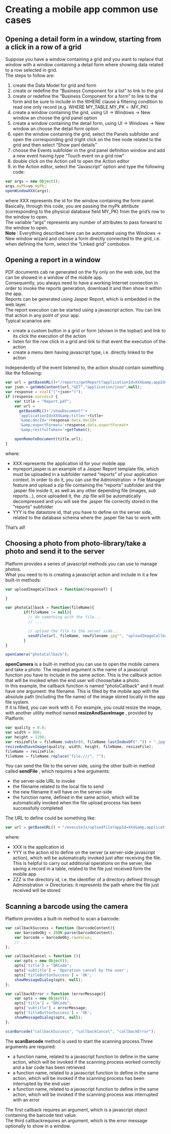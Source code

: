 # Creating a mobile app common use cases

## **Opening a detail form in a window, starting from a click in a row of a grid** <a id="opendetailform"></a>

Suppose you have a window containing a grid and you want to replace that window with a window containing a detail form where showing data related to a row selected in grid.  
The steps to follow are:

1. create the Data Model for grid and form
2. create or redefine the “Business Component for a list” to link to the grid
3. create or redefine the “Business Component for a form” to link to the form and be sure to include in the WHERE clause a filtering condition to read one only record \(e.g. WHERE MY\_TABLE.MY\_PK = :MY\_PK\)
4. create a window containing the grid, using UI -&gt; Windows -&gt; New window an choose the grid panel option
5. create a window containing the detail form, using UI -&gt; Windows -&gt; New window an choose the detail form option
6. open the window containing the grid, select the Panels subfolder and open the corresponding grid \(right click on the tree node related to the grid and then select “Show panl details”
7. choose the Events subfolder in the grid panel definition window and add a new event having type “Touch event on a grid row”
8. double click on the Action cell to open the Action editor
9. in the Action editor, select the “Javascript” option and type the following code:

```javascript
var args = new Object();
args.myPk=vo.myPk;
openWindowXXX(args);
```

where XXX represents the id for the window containing the form panel.  
Basically, through this code, you are passing the myPk attribute \(corresponding to the physical database field MY\_PK\) from the grid’s row to the window to open.  
The variable “args” represents any number of attributes to pass forward to the window to open.  
**Note** : Everything described here can be automated using the Windows -&gt; New window wizard and choose a form directly connected to the grid, i.e. when defining the form, select the “Linked grid” combobox.

## **Opening a report in a window** <a id="openreport"></a>

PDF documents cab ne generated on the fly only on the web side, but the can be showed in a window of the mobile app.  
Consequently, you always need to have a working Internet connection in order to invoke the reports generation, download it and then show it within the app.  
Reports can be generated using Jasper Report, which is embedded in the web layer.  
The report execution can be started using a javascript action. You can link that action in any point of your app.  
Typical scanarios are:

* create a custom button in a grid or form \(shown in the topbar\) and link to its click the execution of the action
* listen for the row click in a grid and link to that event the execution of the action
* create a menu item having javascript type, i.e. directly linked to the action

Independently of the event listened to, the action should contain something like the following:

```javascript
var url = getBaseURL()+"/reports/getReport?applicationId=XXX&amp;appId=XXX&amp;reportName=reports/myreport.jasper&amp;datastoreId=YYY&amp;reportFormat=PDF&amp;restfulToken="+getToken();
var json = getWebContent(url,"GET","application/json",null);
var response = eval("("+json+")");
if (response.success) {
    var title = "Report.pdf";
    var url = 
      getBaseURL()+'/showDocument?'+
      'applicationId=XXX&amp;title='+title+
      '&amp;docId='+response.data.docId+
      '&amp;exportFormat='+response.data.exportFormat+
      '&amp;restfulToken='+getToken();

    openRemoteDocument(title,url);
}
```

where:

* XXX represents the application id for your mobile app
* myreport.jasper is an example of a Jasper Report template file, which must be uploaded in a subfolder named “reports” of your application context. In order to do it, you can use the Administration -&gt; File Manager feature and upload a zip file containing the “reports” subfolder and the .jasper file inside it, as well as any other depending file \(images, sub reports…\), once uploaded it, the .zip file will be automatically decompressed and you will see the .jasper file correctly stored in the “reports” subfolder
* YYY is the datastore id, that you have to define on the server side, related to the database schema where the .jasper file has to work with

That’s all!

## **Choosing a photo from photo-library/take a photo and send it to the server** <a id="sendingphototoserver"></a>

Platform provides a series of javascript methods you can use to manage photos.  
What you need to to is creating a javascript action and include in it a few built-in methods:

```javascript
var uploadImageCallback = function(responseT) {

}

var photoCallback = function(fileName){ 
        if(fileName != null){        
          // do something with the file...
          // ...

          // upload the file to the server side...
          sendFile(url, fileName, newfilename.jpg"", "uploadImageCallback");   
        }
}

openCamera("photoCallback");
```

**openCamera** is a built-in method you can use to open the mobile camera and take a photo. The required argument is the name of a javascript function you have to include in the same action. This is the callback action that will be invoked when the end user will choose/take a photo.  
In this example, the callback function is named “photoCallback” and it must have one argument: the filename. This is filled by the mobile app with the absolute path \(including the file name\) of the image stored locally in the app file system.  
If it is filled, you can work with it. For example, you could resize the image, with another utility method named **resizeAndSaveImage** , provided by Platform:

```javascript
var quality = 0.8;
var width = 800;
var height = 1200;
var resizeFile = fileName.substr(0, fileName.lastIndexOf(".")) + ".jpg";
resizeAndSaveImage(quality, width, height, fileName, resizeFile);
fileName = resizeFile; 
fileName = fileName.replace("file:///", "");
```

You can send the file to the server side, using the other built-in method called **sendFile** , which requires a few arguments:

* the server-side URL to invoke
* the filename related to the local file to send
* the new filename it will have on the server-side
* the function name, defined in the same action, which will be automatically invoked when the file upload process has been successfully completed

The URL to define could be something like:

```javascript
var url = getBaseURL() + "/executeJs/uploadfile?appId=XXX&amp;applicationId=XXX&amp;actionId=YYY&amp;dirId=ZZZ&amp;unzip=false&amp;restfulToken=" + getToken(); // + other parameters, if needed
```

where:

* XXX is the application id
* YYY is the action id to define on the server \(a server-side javascript action\), which will be automatically invoked just after receiving the file. This is helpful to carry out additional operations on the server, like saving a record in a table, related to the file just received form the mobile app
* ZZZ is the directory id, i.e. the identifier of a directory defined through Administration -&gt; Directories: it represents the path where the file just received will be stored

## **Scanning a barcode using the camera** <a id="scanningbarcode"></a>

Platform provides a built-in method to scan a barcode:

```javascript
var callbackSuccess = function (barcodeContent){ 
    var barcodeObj = JSON.parse(barcodeContent); 
    var barcode = barcodeObj.rawValue;
    // ...
};  

var callbackCancel = function (){ 
    var opts = new Object(); 
    opts['title'] = "QRCode"; 
    opts['subtitle'] = 'Operation cancel by the user'; 
    opts['titleButtonSuccess'] = 'OK'; 
    showMessageDialog(opts, null); 
}; 

var callbackError = function (errorMessage){ 
    var opts = new Object(); 
    opts['title'] = "QRCode"; 
    opts['subtitle'] = errorMessage; 
    opts['titleButtonSuccess'] = 'OK'; 
    showMessageDialog(opts, null); 
}; 

scanBarcode("callbackSuccess", "callbackCancel", "callbackError");
```

The **scanBarcode** method is used to start the scanning process.Three arguments are required:

* a function name, related to a javascript function to define in the same action, which will be invoked if the scanning process worked correctly and a bar code has been retrieved
* a function name, related to a javascript function to define in the same action, which will be invoked if the scanning process has been interrupted by the end user
* a function name, related to a javascript function to define in the same action, which will be invoked if the scanning process was interrupted with an error

The first callback requires an argument, which is a javascript object containing the barcode text value.  
The third callbackrequires an argument, which is the error message optionally to show in a window.

